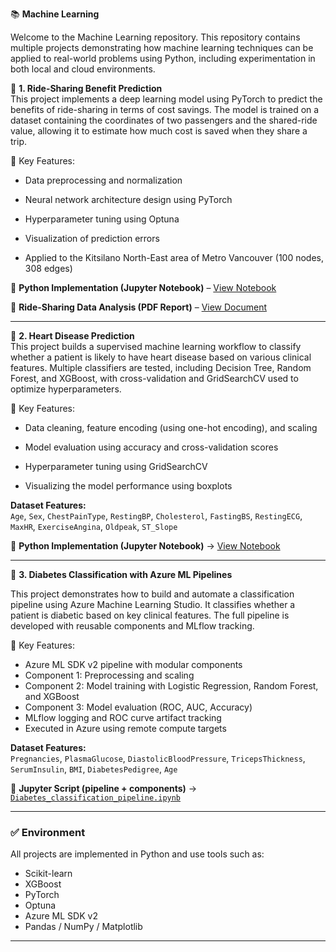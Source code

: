 📚 **Machine Learning**

Welcome to the Machine Learning repository. This repository contains multiple projects demonstrating how machine learning techniques can be applied to real-world problems using Python, including experimentation in both local and cloud environments.


🔗 **1. Ride-Sharing Benefit Prediction**  
This project implements a deep learning model using PyTorch to predict the benefits of ride-sharing in terms of cost savings. The model is trained on a dataset containing the coordinates of two passengers and the shared-ride value, allowing it to estimate how much cost is saved when they share a trip. 

🧪 Key Features:

- Data preprocessing and normalization

- Neural network architecture design using PyTorch

- Hyperparameter tuning using Optuna

- Visualization of prediction errors

- Applied to the Kitsilano North-East area of Metro Vancouver (100 nodes, 308 edges)  

🐍 **Python Implementation (Jupyter Notebook)** – [View Notebook](https://github.com/baharaghababaei/Machine_learning/blob/main/docs/ride_sharing_prediction/Kitsilano_East.ipynb)      

📄 **Ride-Sharing Data Analysis (PDF Report)** – [View Document](https://github.com/baharaghababaei/Machine_learning/blob/main/docs/ride_sharing_prediction/Ride-sharing%20Analysis.pdf)       

---

🔗 **2. Heart Disease Prediction**  
This project builds a supervised machine learning workflow to classify whether a patient is likely to have heart disease based on various clinical features.
Multiple classifiers are tested, including Decision Tree, Random Forest, and XGBoost, with cross-validation and GridSearchCV used to optimize hyperparameters.

🧪 Key Features:

- Data cleaning, feature encoding (using one-hot encoding), and scaling

- Model evaluation using accuracy and cross-validation scores

- Hyperparameter tuning using GridSearchCV

- Visualizing the model performance using boxplots

**Dataset Features:**  
`Age`, `Sex`, `ChestPainType`, `RestingBP`, `Cholesterol`, `FastingBS`, `RestingECG`, `MaxHR`, `ExerciseAngina`, `Oldpeak`, `ST_Slope`

🐍 **Python Implementation (Jupyter Notebook)** → [View Notebook](https://github.com/baharaghababaei/Machine_learning/blob/main/docs/Heart_disease_classification/Heart_Disease_Prediction.ipynb)    

---

🔗 **3. Diabetes Classification with Azure ML Pipelines**  

This project demonstrates how to build and automate a classification pipeline using Azure Machine Learning Studio. It classifies whether a patient is diabetic based on key clinical features. The full pipeline is developed with reusable components and MLflow tracking.

🧪 Key Features:
- Azure ML SDK v2 pipeline with modular components  
- Component 1: Preprocessing and scaling  
- Component 2: Model training with Logistic Regression, Random Forest, and XGBoost  
- Component 3: Model evaluation (ROC, AUC, Accuracy)  
- MLflow logging and ROC curve artifact tracking  
- Executed in Azure using remote compute targets  

**Dataset Features:**  
`Pregnancies`, `PlasmaGlucose`, `DiastolicBloodPressure`, `TricepsThickness`, `SerumInsulin`, `BMI`, `DiabetesPedigree`, `Age`

🐍 **Jupyter Script (pipeline + components)** → [`Diabetes_classification_pipeline.ipynb`](https://github.com/baharaghababaei/Machine_learning/blob/main/docs/diabetes_pipeline_Azure/Diabetes_classification_pipeline.ipynb)

---

### ✅ Environment

All projects are implemented in Python and use tools such as:
- Scikit-learn
- XGBoost
- PyTorch
- Optuna
- Azure ML SDK v2
- Pandas / NumPy / Matplotlib

---
